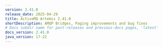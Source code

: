 ```yaml
---
version: 2.41.0
release_date: 2025-04-29
title: ActiveMQ Artemis 2.41.0
shortDescription: AMQP Bridges, Paging improvements and bug fixes
# Docs subdir name for past-releases and previous-docs pages, 'latest' is always used on the main download page.
docs_version: 2.41.0
java_version: 17-22
---
```

